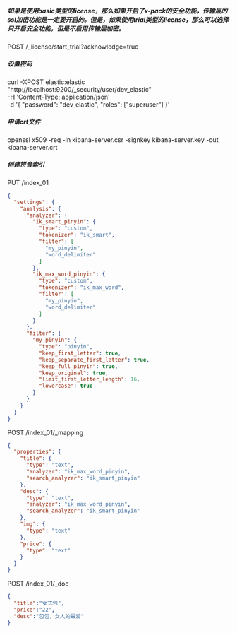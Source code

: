 ##### 如果是使用basic类型的license，那么如果开启了x-pack的安全功能，传输层的ssl加密功能是一定要开启的。但是，如果使用trial类型的license，那么可以选择只开启安全功能，但是不启用传输层加密。
POST /_license/start_trial?acknowledge=true

##### 设置密码
curl -XPOST elastic:elastic "http://localhost:9200/_security/user/dev_elastic" \
-H 'Content-Type: application/json' \
-d '{
"password": "dev_elastic",
"roles": ["superuser"]
}'

##### 申请crt文件
openssl x509 -req -in kibana-server.csr -signkey kibana-server.key -out kibana-server.crt

##### 创建拼音索引
PUT /index_01
```json
{
  "settings": {
    "analysis": {
      "analyzer": {
        "ik_smart_pinyin": {
          "type": "custom",
          "tokenizer": "ik_smart",
          "filter": [
            "my_pinyin",
            "word_delimiter"
          ]
        },
        "ik_max_word_pinyin": {
          "type": "custom",
          "tokenizer": "ik_max_word",
          "filter": [
            "my_pinyin",
            "word_delimiter"
          ]
        }
      },
      "filter": {
        "my_pinyin": {
          "type": "pinyin",
          "keep_first_letter": true,
          "keep_separate_first_letter": true,
          "keep_full_pinyin": true,
          "keep_original": true,
          "limit_first_letter_length": 16,
          "lowercase": true
        }
      }
    }
  }
}
```

POST /index_01/_mapping
```json
{
  "properties": {
    "title": {
      "type": "text",
      "analyzer": "ik_max_word_pinyin",
      "search_analyzer": "ik_smart_pinyin"
    },
    "desc": {
      "type": "text",
      "analyzer": "ik_max_word_pinyin",
      "search_analyzer": "ik_smart_pinyin"
    },
    "img": {
      "type": "text"
    },
    "price": {
      "type": "text"
    }
  }
}
```
POST /index_01/_doc
```json
{
  "title":"女式包",
  "price":"22",
  "desc":"包包，女人的最爱"
}
```